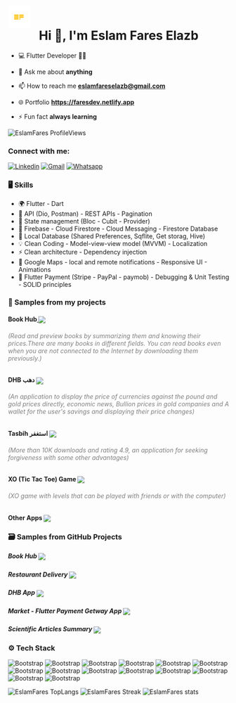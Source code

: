 <!--<h1 align="center">Hi 👋, I'm Eslam Fares Elazb </h1> -->
<h1> 
   <a href="https://faresdev.netlify.app">
     <img align="center" height="50" width="50" src="https://github.com/EslamFares/My-Gallery/blob/master/EF%20icon/splash.png">
   </a>
   <div align="center"> Hi 👋, I'm Eslam Fares Elazb </div > 
</h1>

- 💻 Flutter Developer  👨‍💻

- 💬 Ask me about **anything**

- 📫 How to reach me **eslamfareselazb@gmail.com**
 
- 🌐 Portfolio **https://faresdev.netlify.app**

- ⚡ Fun fact **always learning**

<p align="left">
 <img src="https://komarev.com/ghpvc/?username=EslamFares&label=Profile%20views&color=0e75b6&style=flat&base=384" alt="EslamFares ProfileViews" /> 
<!-- <img src="https://img.shields.io/github/followers/EslamFares?label=Follow&style=social" alt="EslamFares followers" />  -->
</p>

<h3 align="left">Connect with me:</h3>

[![Linkedin](https://img.shields.io/badge/-LinkedIn-blue?style=flat&logo=Linkedin&logoColor=white)](https://www.linkedin.com/in/eslamfares/)
[![Gmail](https://img.shields.io/badge/-Gmail-c14438?style=flat&logo=Gmail&logoColor=white)](eslamfareselazb@gmail.com )
[![Whatsapp](https://img.shields.io/badge/WhatsApp-25D366?style=flat&logo=whatsapp&logoColor=white)](https://wa.me/01063735601)
<!--[![Website Badge](https://img.shields.io/badge/Facebook-1877F2?style=flat&logo=facebook&logoColor=white)](https://www.facebook.com/EslamFaresElazb)
-->

### 🖥 Skills

- 🌍 Flutter - Dart
- 🚀 API (Dio, Postman) - REST APIs - Pagination
- 🔐 State management (Bloc - Cubit - Provider)
- 🧠 Firebase - Cloud Firestore - Cloud Messaging - Firestore Database
- 💫 Local Database (Shared Preferences, Sqflite, Get storag, Hive)
- 💡 Clean Coding - Model-view-view model (MVVM) - Localization
- ⚡ Clean architecture - Dependency injection
- 🍯 Google Maps - local and remote notifications - Responsive UI - Animations
- 💎 Flutter Payment (Stripe - PayPal - paymob) - Debugging & Unit Testing - SOLID principles

### 📱 Samples from my projects
<p><h4>Book Hub<a href="https://play.google.com/store/apps/details?id=com.eslamfares.book_hub&hl=en&gl=US">
<img align="center" height="20" src="https://img.shields.io/badge/Google_Play-414141?style=flat&logo=google-play&logoColor=4bf478">
</a>
</h4>
<h6 style="color: gray; font-size: 10;">(Read and preview books by summarizing them and knowing their prices.There are many books in different fields. You can read books even when you are not connected to the Internet by downloading them previously.)</p>
</h6>
 
<p><h4>DHB دهب <a href="https://play.google.com/store/apps/details?id=com.eslamfares.gold_dollar_souq">
<img align="center" height="20" src="https://img.shields.io/badge/Google_Play-414141?style=flat&logo=google-play&logoColor=4bf478">
</a>
</h4>
<h6 style="color: gray; font-size: 10;">(An application to display the price of currencies against the pound and gold prices directly, economic news, Bullion
 prices in gold companies and A wallet for the user's savings and displaying their price changes)</p>
</h6>

<p><h4>Tasbih  استغفر 
<a href="https://play.google.com/store/apps/details?id=com.eslamfares.tasbih">
<img align="center" height="20" src="https://img.shields.io/badge/Google_Play-414141?style=flat&logo=google-play&logoColor=4bf478">
</a>
</h4>
<h6 style="color: gray; font-size: 10;">(More than 10K downloads and rating 4.9, an application for seeking forgiveness with some other advantages)
<h6>
</p>

<p><h4>XO (Tic Tac Toe) Game
<a href="https://play.google.com/store/apps/details?id=com.eslamfares.xogame&pcampaignid=web_share">
<img align="center" height="20" src="https://img.shields.io/badge/Google_Play-414141?style=flat&logo=google-play&logoColor=4bf478">
</a>
</h4>
<h6 style="color: gray; font-size: 10;"> (XO game with levels that can be played with friends or with the computer)
</h6>
</p>

<p><h4>Other Apps
<a href="https://play.google.com/store/apps/developer?id=eslamfares&hl=ar&gl=US">
<img align="center" height="20" src="https://img.shields.io/badge/Google_Play-414141?style=flat&logo=google-play&logoColor=4bf478">
</a>
</h4>
</p>
<!-- ====================================================================== -->
 <h3>🗃️ Samples from GitHub Projects </h3>
 <h5>Book Hub
<a href="https://github.com/EslamFares/Book-Hub-Readme">
<img align="center" height="20" src="https://img.shields.io/badge/GitHub-100000?style=flat&logo=github&logoColor=white">
</a>
</h5>
<h5>Restaurant Delivery
<a href="https://github.com/EslamFares/Readme/blob/master/Wasly_MyOrder.md">
<img align="center" height="20" src="https://img.shields.io/badge/GitHub-100000?style=flat&logo=github&logoColor=white">
</a>
</h5>
<h5>DHB App 
<a href="https://github.com/EslamFares/Readme/blob/master/DHB.md">
<img align="center" height="20" src="https://img.shields.io/badge/GitHub-100000?style=flat&logo=github&logoColor=white">
</a>
</h5>
<h5> Market - Flutter Payment Getway App 
<a href="https://github.com/EslamFares/Readme/blob/master/Payment_Getway.md">
<img align="center" height="20" src="https://img.shields.io/badge/GitHub-100000?style=flat&logo=github&logoColor=white">
</a>
</h5>
<h5>Scientific Articles Summary
<a href="https://github.com/EslamFares/Readme/blob/master/Graduation_Projects_Guide.md">
<img align="center" height="20" src="https://img.shields.io/badge/GitHub-100000?style=flat&logo=github&logoColor=white">
</a>
</h5>

### ⚙️ Tech Stack
<p>

![Bootstrap](https://img.shields.io/badge/-Android%20studio%20-05122A?style=flat-square&logo=Android-studio&color=353535) 
![Bootstrap](https://img.shields.io/badge/Xcode-007ACC?style=flat-square&logo=Xcode&color=353535) 
![Bootstrap](https://img.shields.io/badge/-VS%20Code%20-05122A?style=flat-square&logo=visual%20studio%20code&color=353535) 
![Bootstrap](https://img.shields.io/badge/-Flutter-05122A?style=flat-square&logo=Flutter&color=353535) 
![Bootstrap](https://img.shields.io/badge/-Android-05122A?style=flat-square&logo=Android&color=353535) 
![Bootstrap](https://img.shields.io/badge/-IOS-05122A?style=flat-square&logo=ios&color=353535) 
![Bootstrap](https://img.shields.io/badge/-Dart-05122A?style=flat-square&logo=Dart&color=353535) 
![Bootstrap](https://img.shields.io/badge/-Firebase%20-05122A?style=flat-square&logo=Firebase&color=353535)
![Bootstrap](https://img.shields.io/badge/-Html%20-05122A?style=flat-square&logo=html5&color=353535)
![Bootstrap](https://img.shields.io/badge/-CSS%20-05122A?style=flat-square&logo=css3&color=353535)
![Bootstrap](https://img.shields.io/badge/-C%23%20-05122A?style=flat-square&logo=csharp&color=353535)
![Bootstrap](https://img.shields.io/badge/-Figma%20-05122A?style=flat-square&logo=figma&color=353535)
![Bootstrap](https://img.shields.io/badge/-Adobe%20XD%20-05122A?style=flat-square&logo=Adobe%20XD&color=353535)
![Bootstrap](https://img.shields.io/badge/-sqlite%20-05122A?style=flat-square&logo=sqlite&color=353535)
</p>
<div>
  <img width="33%" align="top" src="https://github-readme-stats.vercel.app/api/top-langs?username=EslamFares&show_icons=true&locale=en&layout=compact" alt="EslamFares TopLangs" />
  <img width="33%"  align="top" src="https://github-readme-streak-stats.herokuapp.com/?user=EslamFares" alt="EslamFares Streak" />
  <img width="33%"  align="top" src="https://github-readme-stats.vercel.app/api?username=EslamFares&show_icons=true&locale=en&layout=compact" alt="EslamFares stats" />
</div>



  
